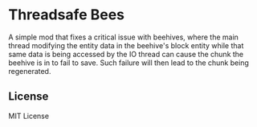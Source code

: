 # Threadsafe Bees

A simple mod that fixes a critical issue with beehives, 
where the main thread modifying the entity data in the beehive's block entity
while that same data is being accessed by the IO thread
can cause the chunk the beehive is in to fail to save.
Such failure will then lead to the chunk being regenerated.

## License
MIT License

